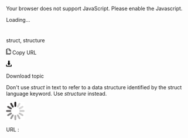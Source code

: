 Your browser does not support JavaScript. Please enable the Javascript.

Loading...

# 

struct, structure

![Copy URL](media/struct-structure/Copy.png)
Copy URL

![Download](media/struct-structure/Download.png)

Download topic

Don't use *struct* in text to refer to a data structure identified by the struct language keyword. Use *structure* instead.

![In progress](media/struct-structure/activity-large.gif)

URL :
